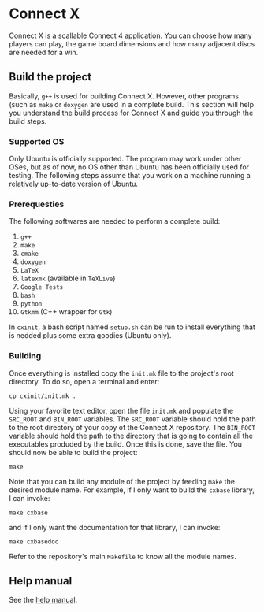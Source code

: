 # Connect X

Connect X is a scallable Connect 4 application. You can choose how many players
can play, the game board dimensions and how many adjacent discs are needed for
a win.

## Build the project

Basically, `g++` is used for building Connect X. However, other programs (such as
`make` or `doxygen` are used in a complete build. This section will help you
understand the build process for Connect X and guide you through the build steps.

### Supported OS

Only Ubuntu is officially supported. The program may work under other OSes, but
as of now, no OS other than Ubuntu has been officially used for testing. The
following steps assume that you work on a machine running a relatively up-to-date
version of Ubuntu.

### Prerequesties

The following softwares are needed to perform a complete build:

  1. `g++`
  2. `make`
  3. `cmake`
  4. `doxygen`
  5. `LaTeX`
  6. `latexmk` (available in `TeXLive`)
  7. `Google Tests`
  8. `bash`
  9. `python`
  10. `Gtkmm` (C++ wrapper for `Gtk`)

In `cxinit`, a bash script named `setup.sh` can be run to install everything that
is nedded plus some extra goodies (Ubuntu only).

### Building

Once everything is installed copy the `init.mk` file to the project's root directory.
To do so, open a terminal and enter:

```
cp cxinit/init.mk .
```
Using your favorite text editor, open the file `init.mk` and populate the `SRC_ROOT`
and `BIN_ROOT` variables. The `SRC_ROOT` variable should hold the path to the root
directory of your copy of the Connect X repository. The `BIN_ROOT` variable should
hold the path to the directory that is going to contain all the executables produded
by the build. Once this is done, save the file. You should now be able to build the
project:

```
make
```
Note that you can build any module of the project by feeding `make` the desired
module name. For example, if I only want to build the `cxbase` library, I can
invoke:

```
make cxbase
```
and if I only want the documentation for that library, I can invoke:

```
make cxbasedoc
```
Refer to the repository's main `Makefile` to know all the module names.


## Help manual

See the [help manual](connectx/cxdoc/help_manual/help_manual.md).
